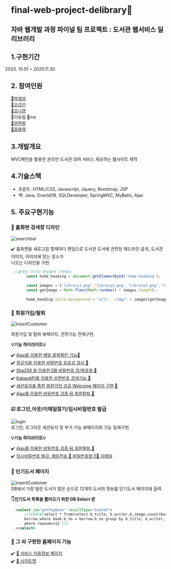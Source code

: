 # final-web-project-delibrary📖
## 자바 웹개발 과정 파이널 팀 프로젝트 : 도서관 웹서비스 딜리브러리
  
## 1.구현기간
2020. 10.01 ~ 2020.11.30
  
## 2. 참여인원 
[📘박재성](https://github.com/wotjd0860)  
[📗오김인](https://github.com/inhalin)  
[📒오나영](https://github.com/ohna93)  
📙이유림 👋me  
[📓양현왕](https://github.com/YangHyeonWang)  
[📔홍용택](https://github.com/yongtaek12)  
  
## 3.개발개요
MVC패턴을 활용한 온라인 도서관 대여 서비스 제공하는 웹사이트 제작 
  
## 4.기술스택
  - 프론트: HTML/CSS, Javascript, Jquery, Bootstrap, JSP
  - 백: Java, OracleDB, SQLDeveloper, SpringMVC, MyBatis, Ajax
  
## 5. 주요구현기능

  ### 🌱 홈화면 검색창 디자인  
  
  ![searchbar](delibraryGIF/01.home.gif)
  
  ✔️ 홈화면을 새로고침 할때마다 랜덤으로 도서관 도서에 관련된 헤드라인 글귀, 
  도서관 이미지, 이미지에 맞는 장소가  
  나오는 디자인을 구현.  
  
  ```javascript 
   //홈헤딩 이미지 랜덤출력 구현예시
         const home_heading = document.getElementById('home-heading');
      
         const images = ['library1.png','library2.png','library3.png','library4.png','library5.png','library6.png','library7.png','library8.jpg'];
         const getImage = Math.floor(Math.random() * images.length);
         
         home_heading.style.background = "url('../img/" + images[getImage] + "')";
  ```
  
    
    
  ### 🌱 회원가입/탈퇴
  ![insertCustomer](delibraryGIF/02.join.gif)
  
  회원가입 및 탈퇴 뷰페이지, 관련기능 전체구현.  
  
  **💡기능 하이라이트💡**
    
   ✔️ [Ajax를 이용한 메일 중복확인 기능🔗](https://github.com/yurimnim/final-web-project-delibrary/blob/main/delibraryGIF/03.join_01.gif)  
   ✔️ [정규식을 이용한 비밀번호 유효성 검사 🔗](https://github.com/yurimnim/final-web-project-delibrary/blob/main/delibraryGIF/04.join_02.gif)  
   ✔️ [Sha256 을 이용한 DB 비밀번호 암/복호화 🔗](https://github.com/yurimnim/final-web-project-delibrary/blob/main/delibraryGIF/12.sha.png)  
   ✔️ [KakaoAPI를 이용한 우편번호 검색기능 🔗](https://github.com/yurimnim/final-web-project-delibrary/blob/main/delibraryGIF/05.join_04.gif)  
   ✔️ [세션유지를 통한 회원가입 성공 Welcome 페이지 구현 🔗](https://github.com/yurimnim/final-web-project-delibrary/blob/main/delibraryGIF/06.join_05.gif)  
   ✔️ [Ajax를 이용한 비밀번호 검증 뒤 회원탈퇴 🔗](https://github.com/yurimnim/final-web-project-delibrary/blob/main/delibraryGIF/08.out.gif)  
     
   
  ### ☑️ 로그인,아웃/이메일찾기/임시비밀번호 발급  
  
  ![login](delibraryGIF/07.login.gif)  
  로그인, 로그아웃 세션유지 및 부가 기능 뷰페이지와 기능 일체구현.  
    
      
   **💡기능 하이라이트💡**
    
   ✔️ [Ajax를 이용한 비밀번호 검증 뒤 회원탈퇴 🔗](https://github.com/yurimnim/final-web-project-delibrary/blob/main/delibraryGIF/09.email.gif)  
   ✔️ [임시비밀번호 발급, 메일전송 🔗 비밀번호찾기](https://github.com/yurimnim/final-web-project-delibrary/blob/main/delibraryGIF/09.pwd.gif)[🔗 이메일](https://github.com/yurimnim/final-web-project-delibrary/blob/main/delibraryGIF/10.pwdmail.gif) 
   
  
    
 ### 🌱 인기도서 페이지  
 ![insertCustomer](delibraryGIF/10.pop.gif)  
  DB에서 가장 빌린 도서가 많은 순으로 12개의 도서의 정보를 인기도서 페이지에 출력.  
   
  **👇인기도서 목록을 뽑아오기 위한 DB Select 문**
  ```xml
	<select id="getPopBook" resultType="bookVO">
		<![CDATA[select * from(select b_title, b_writer,b_image,count(bor_no) from book, 
		borrow where book.b_no = borrow.b_no group by b_title, b_writer, b_image order by count(bor_no) desc) 
		where rownum<=12 ]]>
	</select>
```
    
    
  
 ### 🌱 그 외 구현한 홈페이지 기능
   
   ✔️ [🔗 서비스 이용정보 페이지](https://github.com/yurimnim/final-web-project-delibrary/blob/main/delibraryGIF/11.etc_1.gif)  
   ✔️ [🔗 사이트맵](https://github.com/yurimnim/final-web-project-delibrary/blob/main/delibraryGIF/11.etc_2.gif)
 
 




  
  
  
  
  
  
  
   
 
     
   
  



